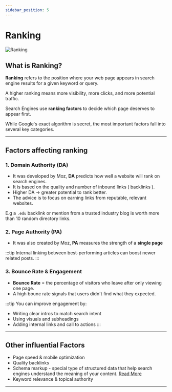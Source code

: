 ```yaml
---
sidebar_position: 5
---
```


# Ranking

![Ranking](/img/ranking.jpg)

## What is Ranking?

**Ranking** refers to the position where your web page appears in search engine results for a given keyword or query.

A higher ranking means more visibility, more clicks, and more potential traffic.

Search Engines use **ranking factors** to decide which page deserves to appear first.

While Google's exact algorithm is secret, the most important factors fall into several key categories.

---

## Factors affecting ranking

### 1. **Domain Authority (DA)**

- It was developed by Moz, **DA** predicts how well a website will rank on search engines.
- It is based on the quality and number of inbound links ( backlinks ).
- Higher DA -> greater potential to rank better.
- The advice is to focus on earning links from reputable, relevant websites.

E.g a `.edu` backlink or mention from a trusted industry blog is worth more than 10 random directory links.

### 2. **Page Authority (PA)**

- It was also created by Moz, **PA** measures the strength of a **single page**

:::tip
Internal linking between best-performing articles can boost newer related posts.
:::

### 3. **Bounce Rate & Engagement**

- **Bounce Rate** = the percentage of visitors who leave after only viewing one page.
- A high bounc rate signals that users didn't find what they expected.

:::tip
You can improve engagement by:

- Writing clear intros to match search intent
- Using visuals and subheadings
- Adding internal links and call to actions
  :::

---

## Other influential Factors

- Page speed & mobile optimization
- Quality backlinks
- Schema markup - special type of structured data that help search engines understand the meaning of your content. [Read More](https://www.semrush.com/blog/schema-markup/)
- Keyword relevance & topical authority

---
